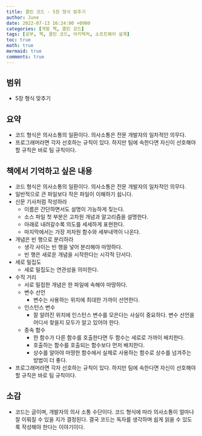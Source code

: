 ```yaml
---
title: 클린 코드 - 5장 형식 맞추기
author: June
date: 2022-07-13 16:24:00 +0900
categories: [개발 책, 클린 코드]
tags: [공부, 책, 클린 코드, 아키텍처, 소프트웨어 설계]
toc: true
math: true
mermaid: true
comments: true
---
```

## 범위

- 5장 형식 맞추기

## 요약

- 코드 형식은 의사소통의 일환이다. 의사소통은 전문 개발자의 일차적인 의무다.
- 프로그래머라면 각자 선호하는 규칙이 있다. 하지만 팀에 속한다면 자신이 선호해야 할 규칙은 바로 팀 규칙이다.

## 책에서 기억하고 싶은 내용

- 코드 형식은 의사소통의 일환이다. 의사소통은 전문 개발자의 일차적인 의무다.
- 일반적으로 큰 파일보다 작은 파일이 이해하기 쉽니다.
- 신문 기사처럼 작성하라
  - 이름은 간단하면서도 설명이 가능하게 짖는다.
  - 소스 파일 첫 부분은 고차원 개념과 알고리즘을 설명한다.
  - 아래로 내려갈수록 의도를 세세하게 표현한다.
  - 마지막에서는 가장 저차원 함수와 세부내역이 나온다.
- 개념은 빈 행으로 분리하라
  - 생각 사이는 빈 행을 넣어 분리해야 마땅하다.
  - 빈 행은 새로운 개념을 시작한다는 시각적 단서다.
- 세로 밀집도
  - 세로 밀집도는 연관성을 의미한다.
- 수직 거리
  - 서로 밀접한 개념은 한 파일에 속해야 마땅하다.
  - 변수 선언
    - 변수는 사용하는 위치에 최대한 가까이 선언한다.
  - 인스턴스 변수
    - 잘 알려진 위치에 인스턴스 변수를 모은다는 사실이 중요하다. 변수 선언을 어디서 찾을지 모두가 알고 있어야 한다.
  - 종속 함수
    - 한 함수가 다른 함수를 호출한다면 두 함수는 세로로 가까이 배치한다.
    - 호출하는 함수를 호출되는 함수보다 먼저 배치한다.
    - 상수를 알아야 마땅한 함수에서 실제로 사용하는 함수로 상수를 넘겨주는 방법이 더 좋다.
- 프로그래머라면 각자 선호하는 규칙이 있다. 하지만 팀에 속한다면 자신이 선호해야 할 규칙은 바로 팀 규칙이다.

## 소감

- 코드는 글이며, 개발자의 의사 소통 수단이다. 코드 형식에 따라 의사소통이 얼마나 잘 이뤄질 수 있을 지가 결정된다. 결국 코드는 독자를 생각하며 쉽게 읽을 수 있도록 작성해야 한다는 이야기이다.